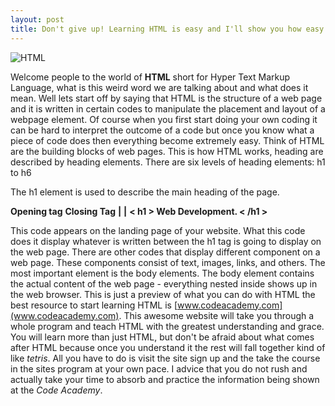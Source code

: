 ```yaml
---
layout: post
title: Don't give up! Learning HTML is easy and I'll show you how easy it is.
---
```


![HTML](https://farm9.staticflickr.com/8607/16638698451_4c9baa5a29_n.jpg)

Welcome people to the world of **HTML** short for Hyper Text Markup Language, what is this weird word we are talking about and what does it mean. Well lets start off by saying that HTML is the structure of a web page and it is written in certain codes to manipulate the placement and layout of a webpage element. Of course when you first start doing your own coding it can be hard to interpret the outcome of a code but once you know what a piece of code does then everything become extremely easy. Think of HTML are the building blocks of web pages. This is how HTML works, heading are described by heading elements. There are six levels of heading elements: h1 to h6

The h1 element is used to describe the main heading of the page.

**Opening tag** **Closing Tag**
 **|**               **|**
**< h1 > Web Development. < /h1 >**

This code appears on the landing page of your website. What this code does it display whatever is written between the h1 tag is going to display on the web page. There are other codes that display different component on a web page. These components consist of text, images, links, and others. The most important element is the body elements. The body element contains the actual content of the web page - everything nested inside **<body>** **</body>** shows up in the web browser. This is just a preview of what you can do with HTML the best resource to start learning HTML is [www.codeacademy.com](www.codeacademy.com). This awesome website will take you through a whole program and teach HTML with the greatest understanding and grace. You will learn more than just HTML, but don't be afraid about what comes after HTML because once you understand it the rest will fall together kind of like *tetris*. All you have to do is visit the site sign up and the take the course in the sites program at your own pace. I advice that you do not rush and actually take your time to absorb and practice the information being shown at the *Code Academy*.


